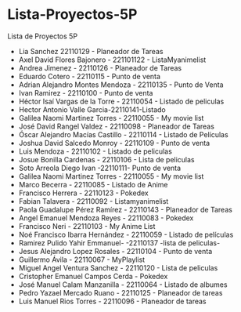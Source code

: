 # Lista-Proyectos-5P
Lista de Proyectos 5P
- Lia Sanchez  22110129  - Planeador de Tareas
- Axel David Flores Bajonero - 221101122 - ListaMyanimelist 
- Andrea Jimenez - 22110126 - Planeador de Tareas 
- Eduardo Cotero - 22110115 - Punto de venta
- Adrian Alejandro Montes Mendoza - 22110135 - Punto de Venta
- Ivan Ramirez - 22110100 - Punto de venta
- Héctor Isaí Vargas de la Torre - 22110054 - Listado de peliculas
- Hector Antonio Valle Garcia-22110141-Listado
- Galilea Naomi Martinez Torres - 22110055 - My movie list 
- José David Rangel Valdez - 22110098 - Planeador de Tareas
- Óscar Alejandro Macías Castillo - 22110114 - Listado de Películas
- Joshua David Salcedo Monroy - 22110109 - Punto de venta  
- Luis Mendoza - 22110102 - Listado de peliculas
- Josue Bonilla Cardenas - 22110106 - Lista de peliculas
- Soto Arreola Diego Ivan -22110111- Punto de venta
- Galilea Naomi Martinez Torres - 22110055 - My movie list 
- Marco Becerra - 22110085 - Listado de Anime
- Francisco Herrera - 22110123 - Pokedex
- Fabian Talavera - 22110092 - Listamyanimelist
- Paola Guadalupe Pérez Ramírez - 22110143 - Planeador de Tareas
- Angel Emanuel Mendoza Reyes - 22110083 - Pokedex
- Francisco Neri - 22110103 - My Anime List
- Noé Francisco Ibarra Hernández - 22110059 - Listado de películas
- Ramirez Pulido Yahir Emmanuel- -22110137  -lista de peliculas-
- Jesus Alejandro Lopez Rosales - 22110104 - Punto de venta
- Guillermo Ávila - 22110067 - MyPlaylist
- Miguel Angel Ventura Sanchez - 22110120 - Lista de peliculas
- Cristopher Emanuel Campos Cerda - Pokedex
- José Manuel Calam Manzanilla - 22110064 - Listado de albumes 
- Pedro Yazael Mercado Ruano - 22110125 - Planeador de tareas
- Luis Manuel Rios Torres - 22110096 - Planeador de tareas